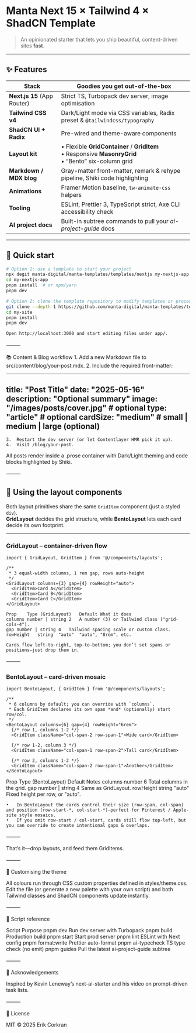 # Manta Next 15 × Tailwind 4 × ShadCN Template

> An opinionated starter that lets you ship beautiful, content-driven sites **fast**.

---

## ✨ Features

| Stack | Goodies you get out-of-the-box |
|-------|--------------------------------|
| **Next.js 15** (App Router) | Strict TS, Turbopack dev server, image optimisation |
| **Tailwind CSS v4** | Dark/Light mode via CSS variables, Radix preset & `@tailwindcss/typography` |
| **ShadCN UI + Radix** | Pre-wired and theme-aware components |
| **Layout kit** | • Flexible **GridContainer** / **GridItem**<br>• Responsive **MasonryGrid**<br>• “Bento” six-column grid |
| **Markdown / MDX blog** | Gray-matter front-matter, remark & rehype pipeline, Shiki code highlighting |
| **Animations** | Framer Motion baseline, `tw-animate-css` helpers |
| **Tooling** | ESLint, Prettier 3, TypeScript strict, Axe CLI accessibility check |
| **AI project docs** | Built-in subtree commands to pull your *ai-project-guide* docs |

---

## 🚀 Quick start

```bash
# Option 1: use a template to start your project
npx degit manta-digital/manta-templates/templates/nextjs my-nextjs-app
cd my-nextjs-app
pnpm install  # or npm/yarn
pnpm dev

# Option 2: clone the template repository to modify templates or process.
git clone --depth 1 https://github.com/manta-digital/manta-templates/templates/nextjs.git my-site
cd my-site
pnpm install
pnpm dev

Open http://localhost:3000 and start editing files under app/.
```

⸻

📚 Content & Blog workflow
	1.	Add a new Markdown file to src/content/blog/your-post.mdx.
	2.	Include the required front-matter:

---
title: "Post Title"
date: "2025-05-16"
description: "Optional summary"
image: "/images/posts/cover.jpg"   # optional
type: "article"                    # optional
cardSize: "medium"                 # small | medium | large (optional)
---

	3.	Restart the dev server (or let Contentlayer HMR pick it up).
	4.	Visit /blog/your-post.

All posts render inside a .prose container with Dark/Light theming and code blocks highlighted by Shiki.

⸻

## 🧩 Using the layout components

Both layout primitives share the same `GridItem` component (just a styled `div`).  
**GridLayout** decides the grid structure, while **BentoLayout** lets each card decide its own footprint.

---

### GridLayout – container-driven flow

```tsx
import { GridLayout, GridItem } from '@/components/layouts';

/**
 * 3 equal-width columns, 1 rem gap, rows auto-height
 */
<GridLayout columns={3} gap={4} rowHeight="auto">
  <GridItem>Card A</GridItem>
  <GridItem>Card B</GridItem>
  <GridItem>Card C</GridItem>
</GridLayout>

Prop	Type (GridLayout)	Default	What it does
columns	number | string	2	A number (3) or Tailwind class ("grid-cols-4").
gap	number | string	4	Tailwind spacing scale or custom class.
rowHeight	string	"auto"	"auto", "8rem", etc.

Cards flow left-to-right, top-to-bottom; you don’t set spans or positions—just drop them in.
```
⸻

### BentoLayout – card-driven mosaic

```tsx
import BentoLayout, { GridItem } from '@/components/layouts';

/**
 * 6 columns by default; you can override with `columns`.
 * Each GridItem declares its own span *and* (optionally) start row/col.
 */
<BentoLayout columns={6} gap={4} rowHeight="6rem">
  {/* row 1, columns 1-2 */}
  <GridItem className="col-span-2 row-span-1">Wide card</GridItem>

  {/* row 1-2, column 3 */}
  <GridItem className="col-span-1 row-span-2">Tall card</GridItem>

  {/* row 2, columns 1-2 */}
  <GridItem className="col-span-2 row-span-1">Another</GridItem>
</BentoLayout>
```

Prop	Type (BentoLayout)	Default	Notes
columns	number	6	Total columns in the grid.
gap	number | string	4	Same as GridLayout.
rowHeight	string	"auto"	Fixed height per row, or "auto".

	•	In BentoLayout the cards control their size (row-span, col-span) and position (row-start-*, col-start-*)—perfect for Pinterest / Apple-site style mosaics.
	•	If you omit row-start / col-start, cards still flow top-left, but you can override to create intentional gaps & overlaps.

⸻

That’s it—drop layouts, and feed them GridItems.

⸻

🎨 Customising the theme

All colours run through CSS custom properties defined in styles/theme.css.
Edit the file (or generate a new palette with your own script) and both Tailwind classes and ShadCN components update instantly.

⸻

🔧 Script reference

Script	Purpose
pnpm dev	Run dev server with Turbopack
pnpm build	Production build
pnpm start	Start prod server
pnpm lint ESLint with Next config
pnpm format:write	Prettier auto-format
pnpm ai-typecheck	TS type check (no emit)
pnpm guides	Pull the latest ai-project-guide subtree


⸻

🙏 Acknowledgements

Inspired by Kevin Leneway’s next-ai-starter and his video on prompt-driven task lists.

⸻

📜 License

MIT © 2025 Erik Corkran

